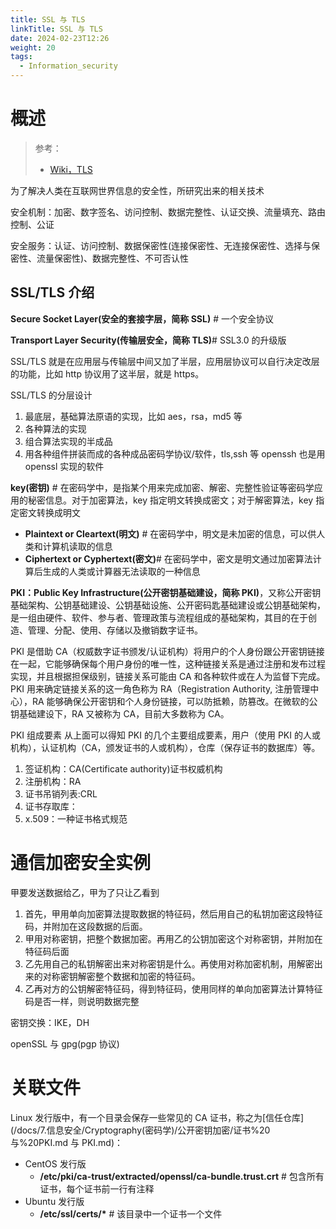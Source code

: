 ```yaml
---
title: SSL 与 TLS
linkTitle: SSL 与 TLS
date: 2024-02-23T12:26
weight: 20
tags:
  - Information_security
---
```


# 概述

> 参考：
>
> - [Wiki，TLS](https://en.wikipedia.org/wiki/Transport_Layer_Security)

为了解决人类在互联网世界信息的安全性，所研究出来的相关技术

安全机制：加密、数字签名、访问控制、数据完整性、认证交换、流量填充、路由控制、公证

安全服务：认证、访问控制、数据保密性(连接保密性、无连接保密性、选择与保密性、流量保密性)、数据完整性、不可否认性

## SSL/TLS 介绍

**Secure Socket Layer(安全的套接字层，简称 SSL)** # 一个安全协议

**Transport Layer Security(传输层安全，简称 TLS)**# SSL3.0 的升级版

SSL/TLS 就是在应用层与传输层中间又加了半层，应用层协议可以自行决定改层的功能，比如 http 协议用了这半层，就是 https。

SSL/TLS 的分层设计

1. 最底层，基础算法原语的实现，比如 aes，rsa，md5 等
2. 各种算法的实现
3. 组合算法实现的半成品
4. 用各种组件拼装而成的各种成品密码学协议/软件，tls,ssh 等 openssh 也是用 openssl 实现的软件

**key(密钥)** # 在密码学中，是指某个用来完成加密、解密、完整性验证等密码学应用的秘密信息。对于加密算法，key 指定明文转换成密文；对于解密算法，key 指定密文转换成明文

- **Plaintext or Cleartext(明文)** # 在密码学中，明文是未加密的信息，可以供人类和计算机读取的信息
- **Ciphertext or Cyphertext(密文)**# 在密码学中，密文是明文通过加密算法计算后生成的人类或计算器无法读取的一种信息

**PKI：Public Key Infrastructure(公开密钥基础建设，简称 PKI)**，又称公开密钥基础架构、公钥基础建设、公钥基础设施、公开密码匙基础建设或公钥基础架构，是一组由硬件、软件、参与者、管理政策与流程组成的基础架构，其目的在于创造、管理、分配、使用、存储以及撤销数字证书。

PKI 是借助 CA（权威数字证书颁发/认证机构）将用户的个人身份跟公开密钥链接在一起，它能够确保每个用户身份的唯一性，这种链接关系是通过注册和发布过程实现，并且根据担保级别，链接关系可能由 CA 和各种软件或在人为监督下完成。PKI 用来确定链接关系的这一角色称为 RA（Registration Authority, 注册管理中心），RA 能够确保公开密钥和个人身份链接，可以防抵赖，防篡改。在微软的公钥基础建设下，RA 又被称为 CA，目前大多数称为 CA。

PKI 组成要素
从上面可以得知 PKI 的几个主要组成要素，用户（使用 PKI 的人或机构），认证机构（CA，颁发证书的人或机构），仓库（保存证书的数据库）等。

1. 签证机构：CA(Certificate authority)证书权威机构
2. 注册机构：RA
3. 证书吊销列表:CRL
4. 证书存取库：
5. x.509：一种证书格式规范

# 通信加密安全实例

甲要发送数据给乙，甲为了只让乙看到

1. 首先，甲用单向加密算法提取数据的特征码，然后用自己的私钥加密这段特征码，并附加在这段数据的后面。
2. 甲用对称密钥，把整个数据加密。再用乙的公钥加密这个对称密钥，并附加在特征码后面
3. 乙先用自己的私钥解密出来对称密钥是什么。再使用对称加密机制，用解密出来的对称密钥解密整个数据和加密的特征码。
4. 乙再对方的公钥解密特征码，得到特征码，使用同样的单向加密算法计算特征码是否一样，则说明数据完整

密钥交换：IKE，DH

openSSL 与 gpg(pgp 协议)

# 关联文件

Linux 发行版中，有一个目录会保存一些常见的 CA 证书，称之为[信任仓库](/docs/7.信息安全/Cryptography(密码学)/公开密钥加密/证书%20 与%20PKI.md 与 PKI.md)：

- CentOS 发行版
  - **/etc/pki/ca-trust/extracted/openssl/ca-bundle.trust.crt** # 包含所有证书，每个证书前一行有注释
- Ubuntu 发行版
  - **/etc/ssl/certs/\*** # 该目录中一个证书一个文件

